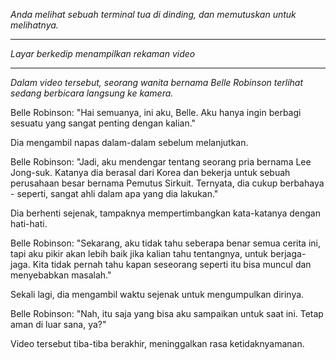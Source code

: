_Anda melihat sebuah terminal tua di dinding, dan memutuskan untuk melihatnya._

---

_Layar berkedip menampilkan rekaman video_

---

_Dalam video tersebut, seorang wanita bernama Belle Robinson terlihat sedang berbicara langsung ke kamera._

Belle Robinson: "Hai semuanya, ini aku, Belle. Aku hanya ingin berbagi sesuatu yang sangat penting dengan kalian."

Dia mengambil napas dalam-dalam sebelum melanjutkan.

Belle Robinson: "Jadi, aku mendengar tentang seorang pria bernama Lee Jong-suk. Katanya dia berasal dari Korea dan bekerja untuk sebuah perusahaan besar bernama Pemutus Sirkuit. Ternyata, dia cukup berbahaya - seperti, sangat ahli dalam apa yang dia lakukan."

Dia berhenti sejenak, tampaknya mempertimbangkan kata-katanya dengan hati-hati.

Belle Robinson: "Sekarang, aku tidak tahu seberapa benar semua cerita ini, tapi aku pikir akan lebih baik jika kalian tahu tentangnya, untuk berjaga-jaga. Kita tidak pernah tahu kapan seseorang seperti itu bisa muncul dan menyebabkan masalah."

Sekali lagi, dia mengambil waktu sejenak untuk mengumpulkan dirinya.

Belle Robinson: "Nah, itu saja yang bisa aku sampaikan untuk saat ini. Tetap aman di luar sana, ya?"

Video tersebut tiba-tiba berakhir, meninggalkan rasa ketidaknyamanan.
